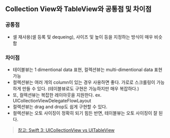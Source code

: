 ## Collection View와 TableView와 공통점 및 차이점
### 공통점
- 셀 재사용(셀 등록 및 dequeing), 사이즈 및 높이 등을 지정하는 방식이 매우 비슷함

### 차이점
- 테이블뷰는 1 dimentional data 표현, 컬렉션뷰는 multi-dimentional data 표현 가능
- 컬렉션뷰는 여러 개의 column이 있는 경우 사용하면 좋다. 가로로 스크롤링이 가능하게 만들 수 있다. (테이블뷰로도 구현은 가능하지만 매우 복잡하다.)
- 또, 컬렉션뷰는 복잡한 레이아웃을 지원한다. ex. UICollectionViewDelegateFlowLayout
- 컬렉션뷰는 drag and drop도 쉽게 구현할 수 있다.
- 컬렉션뷰는 오토 사이징이 정확히 되기 힘든 반면, 테이블뷰는 오토 사이징이 잘 된다.

> [참고: Swift 3: UICollectionView vs UITableView](https://medium.com/@imnitpa/swift-3-uicollectionview-vs-uitableview-9909bbc0ec66)